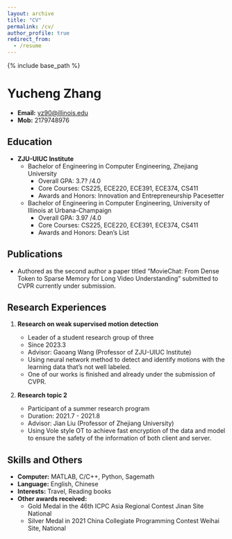 ```yaml
---
layout: archive
title: "CV"
permalink: /cv/
author_profile: true
redirect_from:
  - /resume
---
```


{% include base_path %}

# Yucheng Zhang

- **Email:** yz90@illinois.edu
- **Mob:** 2179748976

## Education

- **ZJU-UIUC Institute**
  - Bachelor of Engineering in Computer Engineering, Zhejiang University
    - Overall GPA: 3.7? /4.0
    - Core Courses: CS225, ECE220, ECE391, ECE374, CS411
    - Awards and Honors: Innovation and Entrepreneurship Pacesetter
  - Bachelor of Engineering in Computer Engineering, University of Illinois at Urbana-Champaign
    - Overall GPA: 3.97 /4.0
    - Core Courses: CS225, ECE220, ECE391, ECE374, CS411
    - Awards and Honors: Dean’s List

## Publications

- Authored as the second author a paper titled “MovieChat: From Dense Token to Sparse Memory for Long Video Understanding” submitted to CVPR currently under submission.

## Research Experiences

1. **Research on weak supervised motion detection**
   - Leader of a student research group of three
   - Since 2023.3
   - Advisor: Gaoang Wang (Professor of ZJU-UIUC Institute)
   - Using neural network method to detect and identify motions with the learning data that’s not well labeled.
   - One of our works is finished and already under the submission of CVPR.

2. **Research topic 2**
   - Participant of a summer research program
   - Duration: 2021.7 - 2021.8
   - Advisor: Jian Liu (Professor of Zhejiang University)
   - Using Vole style OT to achieve fast encryption of the data and model to ensure the safety of the information of both client and server.

## Skills and Others

- **Computer:** MATLAB, C/C++, Python, Sagemath
- **Language:** English, Chinese
- **Interests:** Travel, Reading books
- **Other awards received:**
  - Gold Medal in the 46th ICPC Asia Regional Contest Jinan Site National
  - Silver Medal in 2021 China Collegiate Programming Contest Weihai Site, National
